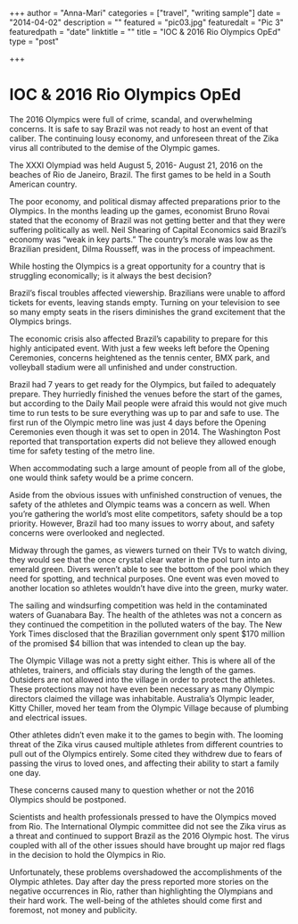 +++
author = "Anna-Mari"
categories = ["travel", "writing sample"]
date = "2014-04-02"
description = ""
featured = "pic03.jpg"
featuredalt = "Pic 3"
featuredpath = "date"
linktitle = ""
title = "IOC & 2016 Rio Olympics OpEd"
type = "post"

+++
# IOC & 2016 Rio Olympics OpEd

The 2016 Olympics were full of crime, scandal, and overwhelming concerns. It is safe to say Brazil was not ready to host an event of that caliber. The continuing lousy economy, and unforeseen threat of the Zika virus all contributed to the demise of the Olympic games.

The XXXI Olympiad was held August 5, 2016- August 21, 2016 on the beaches of Rio de Janeiro, Brazil. The first games to be held in a South American country.

The poor economy, and political dismay affected preparations prior to the Olympics. In the months leading up the games, economist Bruno Rovai stated that the economy of Brazil was not getting better and that they were suffering politically as well. Neil Shearing of Capital Economics said Brazil’s economy was “weak in key parts.” The country’s morale was low as the Brazilian president, Dilma Rousseff, was in the process of impeachment.

While hosting the Olympics is a great opportunity for a country that is struggling economically; is it always the best decision?

Brazil’s fiscal troubles affected viewership. Brazilians were unable to afford tickets for events, leaving stands empty. Turning on your television to see so many empty seats in the risers diminishes the grand excitement that the Olympics brings.

The economic crisis also affected Brazil’s capability to prepare for this highly anticipated event. With just a few weeks left before the Opening Ceremonies, concerns heightened as the tennis center, BMX park, and volleyball stadium were all unfinished and under construction.

Brazil had 7 years to get ready for the Olympics, but failed to adequately prepare. They hurriedly finished the venues before the start of the games, but according to the Daily Mail people were afraid this would not give much time to run tests to be sure everything was up to par and safe to use. The first run of the Olympic metro line was just 4 days before the Opening Ceremonies even though it was set to open in 2014. The Washington Post reported that transportation experts did not believe they allowed enough time for safety testing of the metro line.

When accommodating such a large amount of people from all of the globe, one would think safety would be a prime concern.

Aside from the obvious issues with unfinished construction of venues, the safety of the athletes and Olympic teams was a concern as well. When you’re gathering the world’s most elite competitors, safety should be a top priority. However, Brazil had too many issues to worry about, and safety concerns were overlooked and neglected.

Midway through the games, as viewers turned on their TVs to watch diving, they would see that the once crystal clear water in the pool turn into an emerald green. Divers weren’t able to see the bottom of the pool which they need for spotting, and technical purposes. One event was even moved to another location so athletes wouldn’t have dive into the green, murky water.

The sailing and windsurfing competition was held in the contaminated waters of Guanabara Bay. The health of the athletes was not a concern as they continued the competition in the polluted waters of the bay. The New York Times disclosed that the Brazilian government only spent $170 million of the promised $4 billion that was intended to clean up the bay.

The Olympic Village was not a pretty sight either. This is where all of the athletes, trainers, and officials stay during the length of the games. Outsiders are not allowed into the village in order to protect the athletes. These protections may not have even been necessary as many Olympic directors claimed the village was inhabitable. Australia’s Olympic leader, Kitty Chiller, moved her team from the Olympic Village because of plumbing and electrical issues.

Other athletes didn’t even make it to the games to begin with. The looming threat of the Zika virus caused multiple athletes from different countries to pull out of the Olympics entirely. Some cited they withdrew due to fears of passing the virus to loved ones, and affecting their ability to start a family one day.

These concerns caused many to question whether or not the 2016 Olympics should be postponed.

Scientists and health professionals pressed to have the Olympics moved from Rio. The International Olympic committee did not see the Zika virus as a threat and continued to support Brazil as the 2016 Olympic host. The virus coupled with all of the other issues should have brought up major red flags in the decision to hold the Olympics in Rio.

Unfortunately, these problems overshadowed the accomplishments of the Olympic athletes. Day after day the press reported more stories on the negative occurrences in Rio, rather than highlighting the Olympians and their hard work. The well-being of the athletes should come first and foremost, not money and publicity.